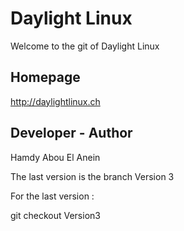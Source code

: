 # Daylight Linux


Welcome to the git of Daylight Linux


## Homepage

http://daylightlinux.ch

## Developer - Author

Hamdy Abou El Anein


The last version is the branch Version 3

For the last version :

git checkout Version3
